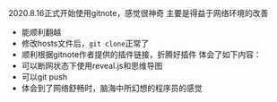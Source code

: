 2020.8.16正式开始使用gitnote，感觉很神奇
主要是得益于网络环境的改善
- 能顺利翻越
- 修改hosts文件后，`git clone`正常了
- 顺利根据gitnote作者提供的插件链接，折腾好插件
体会了如下内容：
- 可以断网状态下使用reveal.js和思维导图
- 可以git push
- 体会到了网络舒畅时，脑海中所幻想的程序员的感觉

